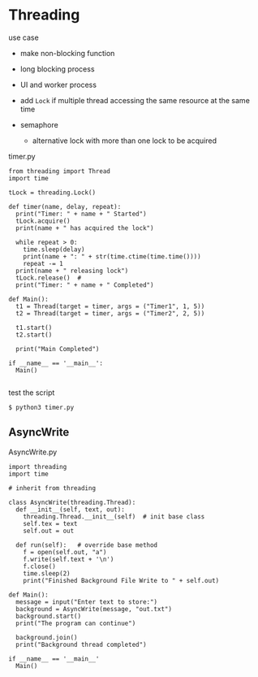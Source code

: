 # Threading

use case
* make non-blocking function
* long blocking process
* UI and worker process

* add `Lock` if multiple thread accessing the same resource at the same time
* semaphore
  + alternative lock with more than one lock to be acquired
  
timer.py

```
from threading import Thread
import time

tLock = threading.Lock()

def timer(name, delay, repeat):
  print("Timer: " + name + " Started")
  tLock.acquire()
  print(name + " has acquired the lock")
  
  while repeat > 0:
    time.sleep(delay)
	print(name + ": " + str(time.ctime(time.time())))
	repeat -= 1
  print(name + " releasing lock")
  tLock.release()  #
  print("Timer: " + name + " Completed")
  
def Main():
  t1 = Thread(target = timer, args = ("Timer1", 1, 5))
  t2 = Thread(target = timer, args = ("Timer2", 2, 5))

  t1.start()
  t2.start()
  
  print("Main Completed")
  
if __name__ == '__main__':
  Main()
  
```

test the script

```
$ python3 timer.py
```

## AsyncWrite

AsyncWrite.py

```
import threading
import time

# inherit from threading

class AsyncWrite(threading.Thread):
  def __init__(self, text, out):
    threading.Thread.__init__(self)  # init base class
	self.tex = text
	self.out = out
	
  def run(self):   # override base method
    f = open(self.out, "a")
	f.write(self.text + '\n')
	f.close()
	time.sleep(2)
	print("Finished Background File Write to " + self.out)
	
def Main():
  message = input("Enter text to store:")
  background = AsyncWrite(message, "out.txt")
  background.start()
  print("The program can continue")
  
  background.join()
  print("Background thread completed")
  
if __name__ == '__main__'
  Main()
  
```

